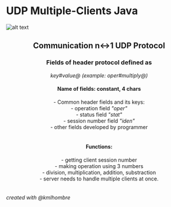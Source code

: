 # UDP Multiple-Clients Java

![alt text](http://endlessicons.com/wp-content/uploads/2014/11/wifi-icon-2-214x214.png)
<center>
<h2 style = "text-align: center">Communication n↔1 UDP Protocol </h2>
<h3>Fields of header protocol defined as </h3><i>key#value@ (example: oper#multiply@)</i></br>
<h4>Name of fields: constant, 4 chars</h4>
- Common header fields and its keys:</br>
- operation field <i>"oper"</i></br>
- status field <i>"stat"</i></br>
- session number field <i>"iden" </i></br>
- other fields developed by programmer</br></br>
<h4>Functions: </h4> 
- getting client session number</br>
- making operation using 3 numbers</br>
- division, multiplication, addition, substraction</br>
- server needs to handle multiple clients at once.</br>
</center>

</br>
</br>
<i>created with @kmlhombre</i>
